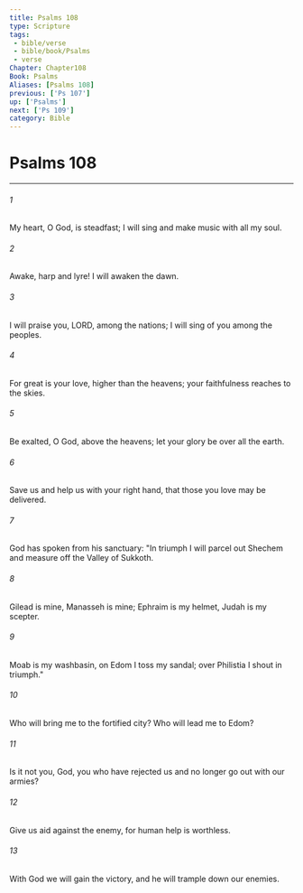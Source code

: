 ```yaml
---
title: Psalms 108
type: Scripture
tags:
 - bible/verse
 - bible/book/Psalms
 - verse
Chapter: Chapter108
Book: Psalms
Aliases: [Psalms 108]
previous: ['Ps 107']
up: ['Psalms']
next: ['Ps 109']
category: Bible
---
```

# Psalms 108

***


###### 1 
My heart, O God, is steadfast; I will sing and make music with all my soul. 

###### 2 
Awake, harp and lyre! I will awaken the dawn. 

###### 3 
I will praise you, LORD, among the nations; I will sing of you among the peoples. 

###### 4 
For great is your love, higher than the heavens; your faithfulness reaches to the skies. 

###### 5 
Be exalted, O God, above the heavens; let your glory be over all the earth. 

###### 6 
Save us and help us with your right hand, that those you love may be delivered. 

###### 7 
God has spoken from his sanctuary: "In triumph I will parcel out Shechem and measure off the Valley of Sukkoth. 

###### 8 
Gilead is mine, Manasseh is mine; Ephraim is my helmet, Judah is my scepter. 

###### 9 
Moab is my washbasin, on Edom I toss my sandal; over Philistia I shout in triumph." 

###### 10 
Who will bring me to the fortified city? Who will lead me to Edom? 

###### 11 
Is it not you, God, you who have rejected us and no longer go out with our armies? 

###### 12 
Give us aid against the enemy, for human help is worthless. 

###### 13 
With God we will gain the victory, and he will trample down our enemies. 
